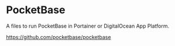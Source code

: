 # PocketBase

A files to run PocketBase in Portainer or DigitalOcean App Platform.

https://github.com/pocketbase/pocketbase
